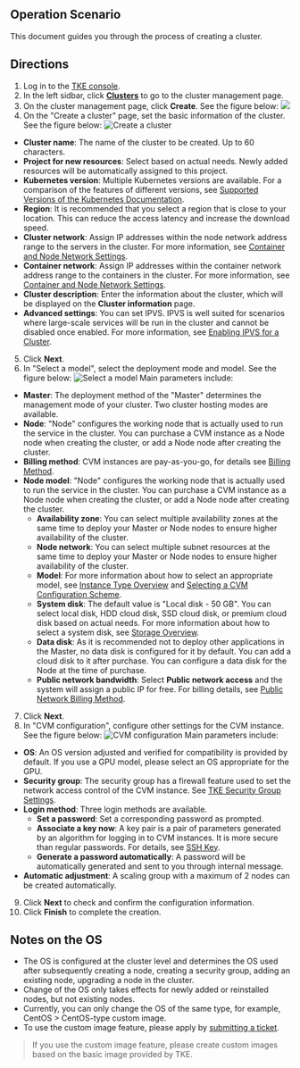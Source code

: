 ## Operation Scenario

This document guides you through the process of creating a cluster.

## Directions

1. <span id="step1">Log in to the [TKE console](https://console.cloud.tencent.com/tke2). </span>
2. In the left sidbar, click **[Clusters](https://console.cloud.tencent.com/tke2/cluster?rid=1)** to go to the cluster management page.
3. On the cluster management page, click **Create**. See the figure below:
![](https://main.qcloudimg.com/raw/a9c78f03788ff6950b440e6396c7fcf5.png)
4. On the "Create a cluster" page, set the basic information of the cluster. See the figure below:
![Create a cluster](https://main.qcloudimg.com/raw/18128c0d3ee1b32ddcf0d6334bba5769.png)
 - **Cluster name**: The name of the cluster to be created. Up to 60 characters.
 - **Project for new resources**: Select based on actual needs. Newly added resources will be automatically assigned to this project.
 - **Kubernetes version**: Multiple Kubernetes versions are available. For a comparison of the features of different versions, see [Supported Versions of the Kubernetes Documentation](https://kubernetes.io/docs/home/supported-doc-versions/).
 - **Region**: It is recommended that you select a region that is close to your location. This can reduce the access latency and increase the download speed.
 - **Cluster network**: Assign IP addresses within the node network address range to the servers in the cluster. For more information, see [Container and Node Network Settings](https://intl.cloud.tencent.com/document/product/457/9083).
 - **Container network**: Assign IP addresses within the container network address range to the containers in the cluster. For more information, see [Container and Node Network Settings](https://intl.cloud.tencent.com/document/product/457/9083).
 - **Cluster description**: Enter the information about the cluster, which will be displayed on the **Cluster information** page.
 - **Advanced settings**: You can set IPVS.
 IPVS is well suited for scenarios where large-scale services will be run in the cluster and cannot be disabled once enabled. For more information, see [Enabling IPVS for a Cluster](https://intl.cloud.tencent.com/document/product/457/30641).
5. Click **Next**.
6. In "Select a model", select the deployment mode and model. See the figure below:
 ![Select a model](https://main.qcloudimg.com/raw/19475a10d216255bdcc23618038dd055.png)
 Main parameters include:
 - **Master**: The deployment method of the "Master" determines the management mode of your cluster. Two cluster hosting modes are available.<!-- For more information, see [Cluster Hosting Mode Description](https://cloud.tencent.com/document/product/457/31013).-->
 - **Node**: "Node" configures the working node that is actually used to run the service in the cluster. You can purchase a CVM instance as a Node node when creating the cluster, or add a Node node after creating the cluster.
 - **Billing method**: CVM instances are pay-as-you-go, for details see [Billing Method](<https://intl.cloud.tencent.com/document/product/213/2180>).
 - **Node model**: "Node" configures the working node that is actually used to run the service in the cluster. You can purchase a CVM instance as a Node node when creating the cluster, or add a Node node after creating the cluster.
    - **Availability zone**: You can select multiple availability zones at the same time to deploy your Master or Node nodes to ensure higher availability of the cluster.
    - **Node network**: You can select multiple subnet resources at the same time to deploy your Master or Node nodes to ensure higher availability of the cluster.
    - **Model**: For more information about how to select an appropriate model, see [Instance Type Overview](<https://intl.cloud.tencent.com/document/product/213/11518#.E5.8F.AF.E7.94.A8.E5.AE.9E.E4.BE.8B.E7.B1.BB.E5.9E.8B2>) and [Selecting a CVM Configuration Scheme](<https://intl.cloud.tencent.com/document/product/213/2764#.E7.A1.AE.E5.AE.9A.E4.BA.91.E6.9C.8D.E5.8A.A1.E5.99.A8.E9.85.8D.E7.BD.AE.E6.96.B9.E6.A1.88>).
    - **System disk**: The default value is "Local disk - 50 GB". You can select local disk, HDD cloud disk, SSD cloud disk, or premium cloud disk based on actual needs. For more information about how to select a system disk, see [Storage Overview](https://intl.cloud.tencent.com/document/product/213/4952).
    - **Data disk**: As it is recommended not to deploy other applications in the Master, no data disk is configured for it by default. You can add a cloud disk to it after purchase. You can configure a data disk for the Node at the time of purchase.
    - **Public network bandwidth**: Select **Public network access** and the system will assign a public IP for free. For billing details, see [Public Network Billing Method](https://intl.cloud.tencent.com/document/product/213/10578).
7. <span id="step7">Click **Next**. </span>
8. In "CVM configuration", configure other settings for the CVM instance. See the figure below:
![CVM configuration](https://main.qcloudimg.com/raw/84136b3ec7ce9047c4bd48f93d552cb9.png)
Main parameters include:
 - **OS**: An OS version adjusted and verified for compatibility is provided by default. If you use a GPU model, please select an OS appropriate for the GPU.
 - **Security group**: The security group has a firewall feature used to set the network access control of the CVM instance. See [TKE Security Group Settings](https://intl.cloud.tencent.com/document/product/457/9084).
 - **Login method**: Three login methods are available.
   - **Set a password**: Set a corresponding password as prompted.
   - **Associate a key now**: A key pair is a pair of parameters generated by an algorithm for logging in to CVM instances. It is more secure than regular passwords. For details, see [SSH Key](https://intl.cloud.tencent.com/document/product/213/6092).
   - **Generate a password automatically**: A password will be automatically generated and sent to you through internal message.
 - **Automatic adjustment**: A scaling group with a maximum of 2 nodes can be created automatically.
9. Click **Next** to check and confirm the configuration information.
10. Click **Finish** to complete the creation.


## Notes on the OS

- The OS is configured at the cluster level and determines the OS used after subsequently creating a node, creating a security group, adding an existing node, upgrading a node in the cluster.
- Change of the OS only takes effects for newly added or reinstalled nodes, but not existing nodes.
- Currently, you can only change the OS of the same type, for example, CentOS > CentOS-type custom image.
- To use the custom image feature, please apply by [submitting a ticket](https://console.cloud.tencent.com/workorder/category?level1_id=6&level2_id=350&source=0&data_title=Tencent%20Kubernetes%20Engine&step=1).

>If you use the custom image feature, please create custom images based on the basic image provided by TKE.

